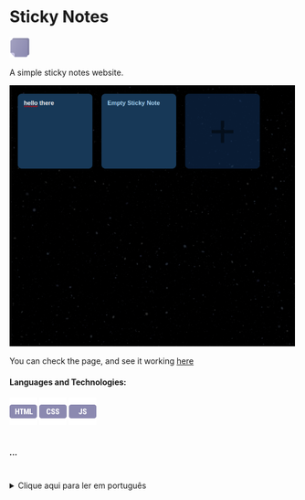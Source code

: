   <h1>Sticky Notes</h1>  <img src="stickyNote.png" width="36"/>
  <p>A simple sticky notes website.</p>

  <img src="notes.png" width="500"/>
  
  <p>You can check the page, and see it working <a href="https://yasminconstantino.github.io/Sticky-notes/">here</a></p>

  <h4> Languages and Technologies:</h4>
  <div>
    <img src="htmlIcon.png" width="48"/>
    <img src="cssIcon.png" width="48"/>
    <img src="javascriptIcon.png" width="48"/>
  </div>
<br>
<h5>...</h5>
<br>
<section>
  <details>
    <summary>Clique aqui para ler em português</summary>
    <p>Este é um simples site de notas autoadesivas.</p>
    <p>Você pode acessar a página e ver ela funcionando <a href="https://yasminconstantino.github.io/Sticky-notes/">aqui</a></p>
    <h4>Linguagens e tecnologias utilizadas:</h4>
  <div>
    <img src="htmlIcon.png" width="38"/>
    <img src="cssIcon.png" width="38"/>
    <img src="javascriptIcon.png" width="38"/>
  </div>
  </details>
</section>

